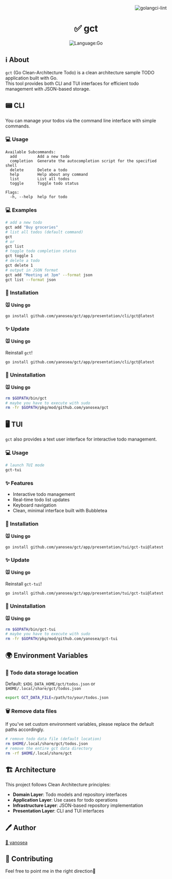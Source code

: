 <div align="right">

![golangci-lint](https://github.com/yanosea/gct/actions/workflows/golangci-lint.yml/badge.svg)

</div>

<div align="center">

# ✅ gct

![Language:Go](https://img.shields.io/static/v1?label=Language&message=Go&color=blue&style=flat-square)

</div>

## ℹ️ About

`gct` (Go Clean-Architecture Todo) is a clean architecture sample TODO application built with Go.  
This tool provides both CLI and TUI interfaces for efficient todo management with JSON-based storage.

## 📟 CLI

You can manage your todos via the command line interface with simple commands.

### 💻 Usage

```
Available Subcommands:
  add         Add a new todo
  completion  Generate the autocompletion script for the specified shell
  delete      Delete a todo
  help        Help about any command
  list        List all todos
  toggle      Toggle todo status

Flags:
  -h, --help  help for todo
```

### 💻 Examples

```sh
# add a new todo
gct add "Buy groceries"
# list all todos (default command)
gct
# or
gct list
# toggle todo completion status
gct toggle 1
# delete a todo
gct delete 1
# output in JSON format
gct add "Meeting at 3pm" --format json
gct list --format json
```

### 🔧 Installation

#### 🐭 Using go

```sh
go install github.com/yanosea/gct/app/presentation/cli/gct@latest
```

### ✨ Update

#### 🐭 Using go

Reinstall `gct`!

```sh
go install github.com/yanosea/gct/app/presentation/cli/gct@latest
```

### 🧹 Uninstallation

#### 🐭 Using go

```sh
rm $GOPATH/bin/gct
# maybe you have to execute with sudo
rm -fr $GOPATH/pkg/mod/github.com/yanosea/gct
```

## 🖥️ TUI

`gct` also provides a text user interface for interactive todo management.

### 💻 Usage

```sh
# launch TUI mode
gct-tui
```

### ✨ Features

- Interactive todo management
- Real-time todo list updates
- Keyboard navigation
- Clean, minimal interface built with Bubbletea

### 🔧 Installation

#### 🐭 Using go

```sh
go install github.com/yanosea/gct/app/presentation/tui/gct-tui@latest
```

### ✨ Update

#### 🐭 Using go

Reinstall `gct-tui`!

```sh
go install github.com/yanosea/gct/app/presentation/tui/gct-tui@latest
```

### 🧹 Uninstallation

#### 🐭 Using go

```sh
rm $GOPATH/bin/gct-tui
# maybe you have to execute with sudo
rm -fr $GOPATH/pkg/mod/github.com/yanosea/gct-tui
```

## 🌍 Environment Variables

### 📁 Todo data storage location

Default: `$XDG_DATA_HOME/gct/todos.json` or `$HOME/.local/share/gct/todos.json`

```sh
export GCT_DATA_FILE=/path/to/your/todos.json
```

### 🗑️ Remove data files

If you've set custom environment variables, please replace the default paths accordingly.

```sh
# remove todo data file (default location)
rm $HOME/.local/share/gct/todos.json
# remove the entire gct data directory
rm -rf $HOME/.local/share/gct
```

## 🏗️ Architecture

This project follows Clean Architecture principles:

- **Domain Layer**: Todo models and repository interfaces
- **Application Layer**: Use cases for todo operations
- **Infrastructure Layer**: JSON-based repository implementation
- **Presentation Layer**: CLI and TUI interfaces

## 🖊️ Author

[🏹 yanosea](https://github.com/yanosea)

## 🤝 Contributing

Feel free to point me in the right direction🙏
